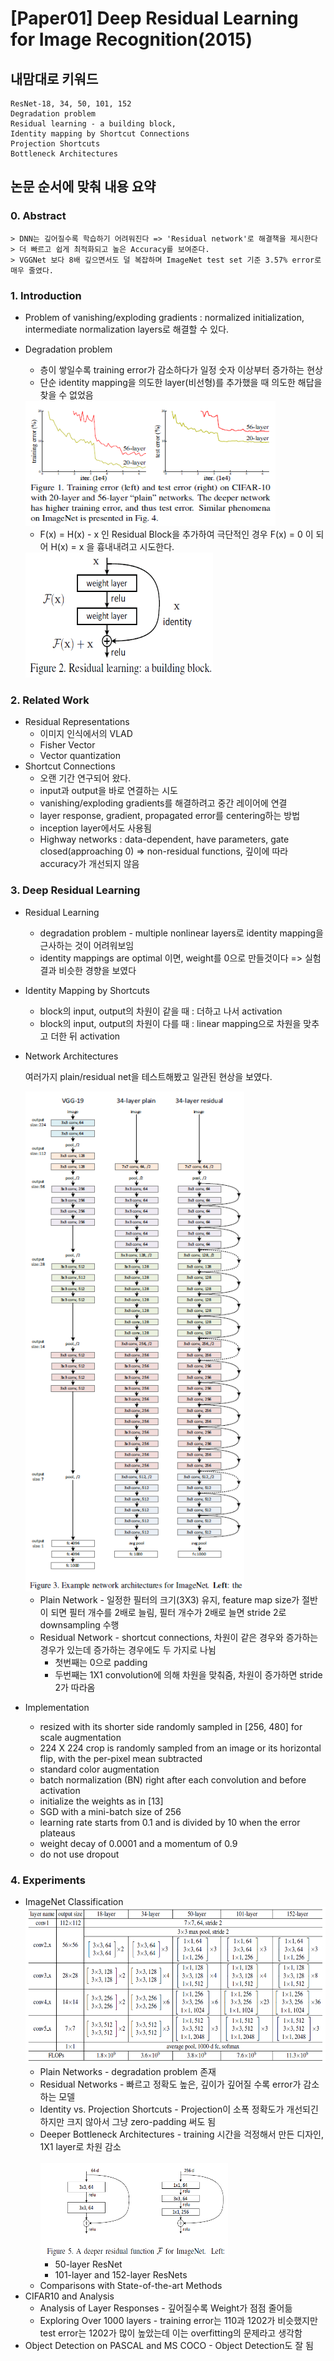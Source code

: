 # [Paper01] Deep Residual Learning for Image Recognition(2015)

## 내맘대로 키워드
    ResNet-18, 34, 50, 101, 152
    Degradation problem
    Residual learning - a building block, 
    Identity mapping by Shortcut Connections
    Projection Shortcuts
    Bottleneck Architectures

## 논문 순서에 맞춰 내용 요약
### 0. Abstract
    > DNN는 깊어질수록 학습하기 어려워진다 => 'Residual network'로 해결책을 제시한다
    > 더 빠르고 쉽게 최적화되고 높은 Accuracy를 보여준다.
    > VGGNet 보다 8배 깊으면서도 덜 복잡하며 ImageNet test set 기준 3.57% error로 매우 줄였다.
### 1. Introduction
* Problem of vanishing/exploding gradients : normalized initialization, intermediate normalization layers로 해결할 수 있다.
* Degradation problem  
  - 층이 쌓일수록 training error가 감소하다가 일정 숫자 이상부터 증가하는 현상
  - 단순 identity mapping을 의도한 layer(비선형)를 추가했을 때 의도한 해답을 찾을 수 없었음<br/>
  <img src = 'images/paper01_image1.PNG' alt = 'paper01_image1' width = '400' height = '200' />

  - F(x) = H(x) - x 인 Residual Block을 추가하여 극단적인 경우 F(x) = 0 이 되어 H(x) = x 을 흉내내려고 시도한다.<br/>
  <img src = 'images/paper01_image2.PNG' alt = 'paper01_image2' width = '300' height = '200' />

### 2. Related Work
* Residual Representations
  - 이미지 인식에서의 VLAD
  - Fisher Vector
  - Vector quantization
* Shortcut Connections
  - 오랜 기간 연구되어 왔다.
  - input과 output을 바로 연결하는 시도
  - vanishing/exploding gradients를 해결하려고 중간 레이어에 연결
  - layer response, gradient, propagated error를 centering하는 방법
  - inception layer에서도 사용됨
  - Highway networks : data-dependent, have parameters, gate closed(approaching 0) => non-residual functions, 깊이에 따라 accuracy가 개선되지 않음

### 3. Deep Residual Learning
* Residual Learning
  - degradation problem - multiple nonlinear layers로 identity mapping을 근사하는 것이 어려워보임
  - identity mappings are optimal 이면, weight를 0으로 만들것이다 => 실험 결과 비슷한 경향을 보였다
* Identity Mapping by Shortcuts
  - block의 input, output의 차원이 같을 때 : 더하고 나서 activation
  - block의 input, output의 차원이 다를 때 : linear mapping으로 차원을 맞추고 더한 뒤 activation
* Network Architectures
  
  여러가지 plain/residual net을 테스트해봤고 일관된 현상을 보였다.<br/>

  <img src = 'images/paper01_image3.PNG' alt = 'paper01_image3' width = '350' height = '800' />

  - Plain Network - 일정한 필터의 크기(3X3) 유지, feature map size가 절반이 되면 필터 개수를 2배로 늘림, 필터 개수가 2배로 늘면 stride 2로 downsampling 수행
  - Residual Network - shortcut connections, 차원이 같은 경우와 증가하는 경우가 있는데 증가하는 경우에도 두 가지로 나뉨
    + 첫번째는 0으로 padding
    + 두번째는 1X1 convolution에 의해 차원을 맞춰줌, 차원이 증가하면 stride 2가 따라옴
* Implementation
  - resized with its shorter side randomly sampled in [256, 480] for scale augmentation
  - 224 X 224 crop is randomly sampled from an image or its horizontal flip, with the per-pixel mean subtracted 
  - standard color augmentation
  - batch normalization (BN) right after each convolution and before activation
  - initialize the weights as in [13]
  - SGD with a mini-batch size of 256
  - learning rate starts from 0.1 and is divided by 10 when the error plateaus
  - weight decay of 0.0001 and a momentum of 0.9
  - do not use dropout
### 4. Experiments
* ImageNet Classification <br/>
<img src = 'images/paper01_image4.PNG' alt = 'paper01_image4' width = '500' height = '250' /><br/>
  - Plain Networks - degradation problem 존재
  - Residual Networks - 빠르고 정확도 높은, 깊이가 깊어질 수록 error가 감소하는 모델
  - Identity vs. Projection Shortcuts - Projection이 소폭 정확도가 개선되긴 하지만 크지 않아서 그냥 zero-padding 써도 됨
  - Deeper Bottleneck Architectures - training 시간을 걱정해서 만든 디자인, 1X1 layer로 차원 감소<br/>  
    <img src = 'images/paper01_image5.PNG' alt = 'paper01_image5' width = '300' height = '150' /><br/>
    + 50-layer ResNet
    + 101-layer and 152-layer ResNets
  - Comparisons with State-of-the-art Methods
* CIFAR10 and Analysis
  - Analysis of Layer Responses - 깊어질수록 Weight가 점점 줄어듦
  - Exploring Over 1000 layers - training error는 110과 1202가 비슷했지만 test error는 1202가 많이 높았는데 이는 overfitting의 문제라고 생각함
* Object Detection on PASCAL and MS COCO - Object Detection도 잘 됨
